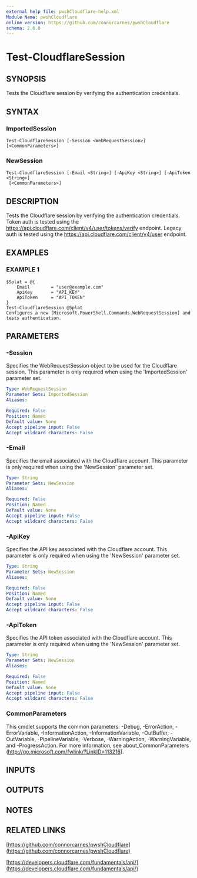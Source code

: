 ```yaml
---
external help file: pwshCloudflare-help.xml
Module Name: pwshCloudflare
online version: https://github.com/connorcarnes/pwshCloudflare
schema: 2.0.0
---
```


# Test-CloudflareSession

## SYNOPSIS
Tests the Cloudflare session by verifying the authentication credentials.

## SYNTAX

### ImportedSession
```
Test-CloudflareSession [-Session <WebRequestSession>] [<CommonParameters>]
```

### NewSession
```
Test-CloudflareSession [-Email <String>] [-ApiKey <String>] [-ApiToken <String>]
 [<CommonParameters>]
```

## DESCRIPTION
Tests the Cloudflare session by verifying the authentication credentials.
Token auth is tested using the https://api.cloudflare.com/client/v4/user/tokens/verify endpoint.
Legacy auth is tested using the https://api.cloudflare.com/client/v4/user endpoint.

## EXAMPLES

### EXAMPLE 1
```
$Splat = @{
    Email        = "user@example.com"
    ApiKey       = "API_KEY"
    ApiToken     = "API_TOKEN"
}
Test-CloudflareSession @Splat
Configures a new [Microsoft.PowerShell.Commands.WebRequestSession] and tests authentication.
```

## PARAMETERS

### -Session
Specifies the WebRequestSession object to be used for the Cloudflare session.
This parameter is only required when using the 'ImportedSession' parameter set.

```yaml
Type: WebRequestSession
Parameter Sets: ImportedSession
Aliases:

Required: False
Position: Named
Default value: None
Accept pipeline input: False
Accept wildcard characters: False
```

### -Email
Specifies the email associated with the Cloudflare account.
This parameter is only required when using the 'NewSession' parameter set.

```yaml
Type: String
Parameter Sets: NewSession
Aliases:

Required: False
Position: Named
Default value: None
Accept pipeline input: False
Accept wildcard characters: False
```

### -ApiKey
Specifies the API key associated with the Cloudflare account.
This parameter is only required when using the 'NewSession' parameter set.

```yaml
Type: String
Parameter Sets: NewSession
Aliases:

Required: False
Position: Named
Default value: None
Accept pipeline input: False
Accept wildcard characters: False
```

### -ApiToken
Specifies the API token associated with the Cloudflare account.
This parameter is only required when using the 'NewSession' parameter set.

```yaml
Type: String
Parameter Sets: NewSession
Aliases:

Required: False
Position: Named
Default value: None
Accept pipeline input: False
Accept wildcard characters: False
```

### CommonParameters
This cmdlet supports the common parameters: -Debug, -ErrorAction, -ErrorVariable, -InformationAction, -InformationVariable, -OutBuffer, -OutVariable, -PipelineVariable, -Verbose, -WarningAction, -WarningVariable, and -ProgressAction.
For more information, see about_CommonParameters (http://go.microsoft.com/fwlink/?LinkID=113216).

## INPUTS

## OUTPUTS

## NOTES

## RELATED LINKS

[https://github.com/connorcarnes/pwshCloudflare](https://github.com/connorcarnes/pwshCloudflare)

[https://developers.cloudflare.com/fundamentals/api/](https://developers.cloudflare.com/fundamentals/api/)

